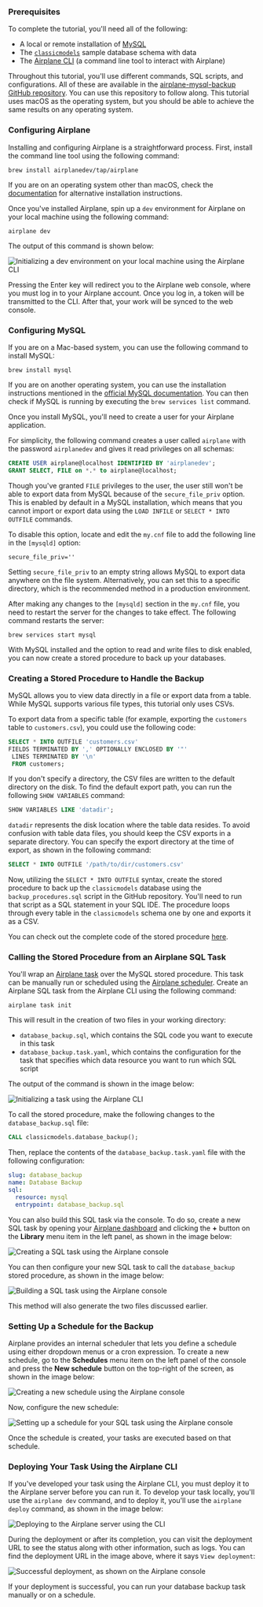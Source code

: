 ### Prerequisites

To complete the tutorial, you'll need all of the following:

* A local or remote installation of [MySQL](https://dev.mysql.com/downloads/installer/)
* The [`classicmodels`](https://github.com/hhorak/mysql-sample-db/blob/master/mysqlsampledatabase.sql) sample database schema with data
* The [Airplane CLI](https://docs.airplane.dev/platform/airplane-cli) (a command line tool to interact with Airplane)

Throughout this tutorial, you'll use different commands, SQL scripts, and configurations. All of these are available in the [airplane-mysql-backup GitHub repository](https://github.com/kovid-r/airplane-mysql-backup). You can use this repository to follow along. This tutorial uses macOS as the operating system, but you should be able to achieve the same results on any operating system.

### Configuring Airplane

Installing and configuring Airplane is a straightforward process. First, install the command line tool using the following command:

```shell
brew install airplanedev/tap/airplane
```

If you are on an operating system other than macOS, check the [documentation](https://docs.airplane.dev/platform/airplane-cli) for alternative installation instructions.

Once you've installed Airplane, spin up a `dev` environment for Airplane on your local machine using the following command:

```shell
airplane dev
```

The output of this command is shown below:

![Initializing a dev environment on your local machine using the Airplane CLI](https://i.imgur.com/dE4ygkl.png)

Pressing the Enter key will redirect you to the Airplane web console, where you must log in to your Airplane account. Once you log in, a token will be transmitted to the CLI. After that, your work will be synced to the web console.

### Configuring MySQL

If you are on a Mac-based system, you can use the following command to install MySQL:

```shell
brew install mysql
```

If you are on another operating system, you can use the installation instructions mentioned in the [official MySQL documentation](https://dev.mysql.com/doc/mysql-installation-excerpt/8.0/en/installing.html). You can then check if MySQL is running by executing the `brew services list` command.

Once you install MySQL, you'll need to create a user for your Airplane application.

For simplicity, the following command creates a user called `airplane` with the password `airplanedev` and gives it read privileges on all schemas:

```sql
CREATE USER airplane@localhost IDENTIFIED BY 'airplanedev';
GRANT SELECT, FILE on *.* to airplane@localhost;
```

Though you've granted `FILE` privileges to the user, the user still won't be able to export data from MySQL because of the `secure_file_priv` option. This is enabled by default in a MySQL installation, which means that you cannot import or export data using the `LOAD INFILE` or `SELECT * INTO OUTFILE` commands.

To disable this option, locate and edit the `my.cnf` file to add the following line in the `[mysqld]` option:

```shell
secure_file_priv=''
```

Setting `secure_file_priv` to an empty string allows MySQL to export data anywhere on the file system. Alternatively, you can set this to a specific directory, which is the recommended method in a production environment.

After making any changes to the `[mysqld]` section in the `my.cnf` file, you need to restart the server for the changes to take effect. The following command restarts the server:

```shell
brew services start mysql
```

With MySQL installed and the option to read and write files to disk enabled, you can now create a stored procedure to back up your databases.

### Creating a Stored Procedure to Handle the Backup

MySQL allows you to view data directly in a file or export data from a table. While MySQL supports various file types, this tutorial only uses CSVs.

To export data from a specific table (for example, exporting the `customers` table to `customers.csv`), you could use the following code:

```sql
SELECT * INTO OUTFILE 'customers.csv'
FIELDS TERMINATED BY ',' OPTIONALLY ENCLOSED BY '"'
 LINES TERMINATED BY '\n'
 FROM customers;
```

If you don't specify a directory, the CSV files are written to the default directory on the disk. To find the default export path, you can run the following `SHOW VARIABLES` command:

```sql
SHOW VARIABLES LIKE 'datadir';
```

`datadir` represents the disk location where the table data resides. To avoid confusion with table data files, you should keep the CSV exports in a separate directory. You can specify the export directory at the time of export, as shown in the following command:

```sql 
SELECT * INTO OUTFILE '/path/to/dir/customers.csv'
```

Now, utilizing the `SELECT * INTO OUTFILE` syntax, create the stored procedure to back up the `classicmodels` database using the `backup_procedures.sql` script in the GitHub repository. You'll need to run that script as a SQL statement in your SQL IDE. The procedure loops through every table in the `classicmodels` schema one by one and exports it as a CSV.

You can check out the complete code of the stored procedure [here](https://github.com/kovid-r/airplane-mysql-backup/blob/main/backup_procedures.sql).

### Calling the Stored Procedure from an Airplane SQL Task

You'll wrap an [Airplane task](https://docs.airplane.dev/getting-started/tasks) over the MySQL stored procedure. This task can be manually run or scheduled using the [Airplane scheduler](https://docs.airplane.dev/tasks/schedules). Create an Airplane SQL task from the Airplane CLI using the following command:

```shell
airplane task init
```

This will result in the creation of two files in your working directory:

* `database_backup.sql`, which contains the SQL code you want to execute in this task
* `database_backup.task.yaml`, which contains the configuration for the task that specifies which data resource you want to run which SQL script

The output of the command is shown in the image below:

![Initializing a task using the Airplane CLI](https://i.imgur.com/dp7XRoq.png)

To call the stored procedure, make the following changes to the `database_backup.sql` file:

```sql 
CALL classicmodels.database_backup();
```

Then, replace the contents of the `database_backup.task.yaml` file with the following configuration:

```yaml
slug: database_backup
name: Database Backup
sql:
  resource: mysql
  entrypoint: database_backup.sql
```

You can also build this SQL task via the console. To do so, create a new SQL task by opening your [Airplane dashboard](https://app.airplane.dev/) and clicking the **+** button on the **Library** menu item in the left panel, as shown in the image below:

![Creating a SQL task using the Airplane console](https://i.imgur.com/N0PJeSz.png)

You can then configure your new SQL task to call the `database_backup` stored procedure, as shown in the image below:

![Building a SQL task using the Airplane console](https://i.imgur.com/96pLu5m.png)

This method will also generate the two files discussed earlier.

### Setting Up a Schedule for the Backup

Airplane provides an internal scheduler that lets you define a schedule using either dropdown menus or a cron expression. To create a new schedule, go to the **Schedules** menu item on the left panel of the console and press the **New schedule** button on the top-right of the screen, as shown in the image below:

![Creating a new schedule using the Airplane console](https://i.imgur.com/9lRFjd3.png)

Now, configure the new schedule:

![Setting up a schedule for your SQL task using the Airplane console](https://i.imgur.com/WV87EVY.png)

Once the schedule is created, your tasks are executed based on that schedule.

### Deploying Your Task Using the Airplane CLI

If you've developed your task using the Airplane CLI, you must deploy it to the Airplane server before you can run it. To develop your task locally, you'll use the `airplane dev` command, and to deploy it, you'll use the `airplane deploy` command, as shown in the image below:

![Deploying to the Airplane server using the CLI](https://i.imgur.com/H6YzNRH.png)

During the deployment or after its completion, you can visit the deployment URL to see the status along with other information, such as logs. You can find the deployment URL in the image above, where it says `View deployment`:

![Successful deployment, as shown on the Airplane console](https://i.imgur.com/vW3Viin.png)

If your deployment is successful, you can run your database backup task manually or on a schedule.
